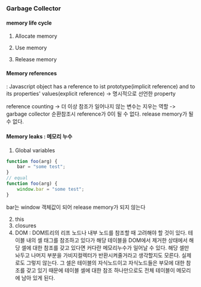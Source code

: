 ### Garbage Collector

#### memory life cycle

1. Allocate memory

2. Use memory

3. Release memory

#### Memory references

: Javascript object has a reference to ist prototype(implicit reference) and to its properties' values(explicit reference) -> 명시적으로 선언한 property

reference counting -> 더 이상 참조가 일어나지 않는 변수는 지우는 역할 -> garbage collector
순환참조시 reference가 0이 될 수 없다. release memory가 될 수 없다.

#### Memory leaks : 메모리 누수

1. Global variables

```js
function foo(arg) {
    bar = "some test";
}
// equal
function foo(arg) {
    window.bar = "some test";
}
```

bar는 window 객체값이 되어 release memory가 되지 않는다

2. this
3. closures
4. DOM : DOM트리의 리프 노드나 내부 노드를 참조할 때 고려해야 할 것이 있다. 테이블 내의 셀 태그를 참조하고 있다가 해당 테이블을 DOM에서 제거한 상태에서 해당 셀에 대한 참조를 갖고 있다면 커다란 메모리누수가 일어날 수 있다. 해당 셀만 놔두고 나머지 부분을 가비지컬렉터가 반환시켜줄거라고 생각할지도 모른다. 실제로도 그렇지 않는다. 그 셀은 테이블의 자식노드이고 자식노드들은 부모에 대한 참조를 갖고 있기 때문에 테이블 셀에 대한 참조 하나만으로도 전체 테이블이 메모리에 남아 있게 된다.

